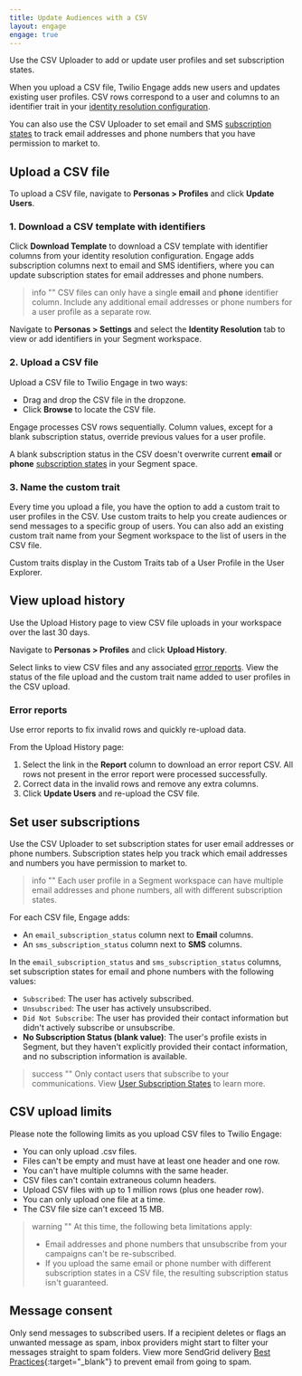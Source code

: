 ```yaml
---
title: Update Audiences with a CSV
layout: engage
engage: true
---
```

Use the CSV Uploader to add or update user profiles and set subscription states.

When you upload a CSV file, Twilio Engage adds new users and updates existing user profiles. CSV rows correspond to a user and columns to an identifier trait in your [identity resolution configuration](/docs/personas/identity-resolution/identity-resolution-settings/).

You can also use the CSV Uploader to set email and SMS [subscription states](#set-user-subscriptions) to track email addresses and phone numbers that you have permission to market to.

## Upload a CSV file

To upload a CSV file, navigate to **Personas > Profiles** and click **Update Users**.

### 1. Download a CSV template with identifiers

Click **Download Template** to download a CSV template with identifier columns from your identity resolution configuration. Engage adds subscription columns next to email and SMS identifiers, where you can update subscription states for email addresses and phone numbers.

> info ""
> CSV files can only have a single **email** and **phone** identifier column. Include any additional email addresses or phone numbers for a user profile as a separate row.

Navigate to **Personas > Settings** and select the **Identity Resolution** tab to view or add identifiers in your Segment workspace.

### 2. Upload a CSV file

Upload a CSV file to Twilio Engage in two ways:
- Drag and drop the CSV file in the dropzone.
- Click **Browse** to locate the CSV file.

Engage processes CSV rows sequentially. Column values, except for a blank subscription status, override previous values for a user profile.

A blank subscription status in the CSV doesn't overwrite current **email** or **phone** [subscription states](/docs/engage/profiles/user-subscriptions/subscription-states/) in your Segment space.

### 3. Name the custom trait

Every time you upload a file, you have the option to add a custom trait to user profiles in the CSV. Use custom traits to help you create audiences or send messages to a specific group of users. You can also add an existing custom trait name from your Segment workspace to the list of users in the CSV file.

Custom traits display in the Custom Traits tab of a User Profile in the User Explorer.

## View upload history

Use the Upload History page to view CSV file uploads in your workspace over the last 30 days.

Navigate to **Personas > Profiles** and click **Upload History**.

Select links to view CSV files and any associated [error reports](#error-reports). View the status of the file upload and the custom trait name added to user profiles in the CSV upload.

### Error reports

Use error reports to fix invalid rows and quickly re-upload data.

From the Upload History page:

1. Select the link in the **Report** column to download an error report CSV. All rows not present in the error report were processed successfully.
2. Correct data in the invalid rows and remove any extra columns.
3. Click **Update Users** and re-upload the CSV file.

## Set user subscriptions

Use the CSV Uploader to set subscription states for user email addresses or phone numbers. Subscription states help you track which email addresses and numbers you have permission to market to.

> info ""
> Each user profile in a Segment workspace can have multiple email addresses and phone numbers, all with different subscription states.

For each CSV file, Engage adds:
- An `email_subscription_status` column next to **Email** columns.
- An `sms_subscription_status` column next to **SMS** columns.

In the `email_subscription_status` and `sms_subscription_status` columns, set subscription states for email and phone numbers with the following values:

- `Subscribed`: The user has actively subscribed.
- `Unsubscribed`: The user has actively unsubscribed.
- `Did Not Subscribe`: The user has provided their contact information but didn't actively subscribe or unsubscribe.
- **No Subscription Status (blank value)**: The user's profile exists in Segment, but they haven't explicitly provided their contact information, and no subscription information is available.

> success ""
> Only contact users that subscribe to your communications. View [User Subscription States](/docs/engage/profiles/user-subscriptions/subscription-states/) to learn more.

## CSV upload limits

Please note the following limits as you upload CSV files to Twilio Engage:
- You can only upload .csv files.
- Files can't be empty and must have at least one header and one row.
- You can't have multiple columns with the same header.
- CSV files can't contain extraneous column headers.
- Upload CSV files with up to 1 million rows (plus one header row).
- You can only upload one file at a time.
- The CSV file size can't exceed 15 MB.

> warning ""
> At this time, the following beta limitations apply:
> - Email addresses and phone numbers that unsubscribe from your campaigns can't be re-subscribed.
> - If you upload the same email or phone number with different subscription states in a CSV file, the resulting subscription status isn't guaranteed.

## Message consent

Only send messages to subscribed users. If a recipient deletes or flags an unwanted message as spam, inbox providers might start to filter your messages straight to spam folders. View more SendGrid delivery [Best Practices](https://sendgrid.com/blog/why-are-my-emails-going-to-spam/){:target="_blank"} to prevent email from going to spam.
